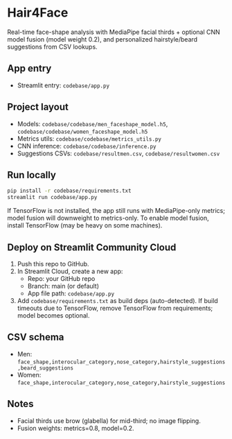 # Hair4Face

Real-time face-shape analysis with MediaPipe facial thirds + optional CNN model fusion (model weight 0.2), and personalized hairstyle/beard suggestions from CSV lookups.

## App entry
- Streamlit entry: `codebase/app.py`

## Project layout
- Models: `codebase/codebase/men_faceshape_model.h5`, `codebase/codebase/women_faceshape_model.h5`
- Metrics utils: `codebase/codebase/metrics_utils.py`
- CNN inference: `codebase/codebase/inference.py`
- Suggestions CSVs: `codebase/resultmen.csv`, `codebase/resultwomen.csv`

## Run locally
```bash
pip install -r codebase/requirements.txt
streamlit run codebase/app.py
```

If TensorFlow is not installed, the app still runs with MediaPipe-only metrics; model fusion will downweight to metrics-only. To enable model fusion, install TensorFlow (may be heavy on some machines).

## Deploy on Streamlit Community Cloud
1. Push this repo to GitHub.
2. In Streamlit Cloud, create a new app:
   - Repo: your GitHub repo
   - Branch: main (or default)
   - App file path: `codebase/app.py`
3. Add `codebase/requirements.txt` as build deps (auto-detected). If build timeouts due to TensorFlow, remove TensorFlow from requirements; model becomes optional.

## CSV schema
- Men: `face_shape,interocular_category,nose_category,hairstyle_suggestions,beard_suggestions`
- Women: `face_shape,interocular_category,nose_category,hairstyle_suggestions`

## Notes
- Facial thirds use brow (glabella) for mid-third; no image flipping.
- Fusion weights: metrics=0.8, model=0.2.
